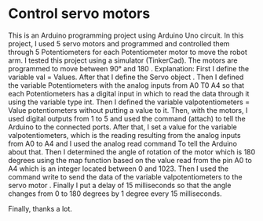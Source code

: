 # Control servo motors
This is an Arduino programming project using Arduino Uno circuit.
In this project, I used 5 servo motors and programmed and controlled them through 5 Potentiometers  for each Potentiometer  motor to move the robot arm.
I tested this project using a simulator (TinkerCad).
The motors are programmed to move between 90° and 180 .
                 Explanation: 
First I define the variable val = Values.
After that I define the Servo object . 
Then I defined the variable Potentiometers with the analog inputs from A0 T0 A4 so that each Potentiometers has a digital input in which to read the data through it using the variable type int.
Then I defined the variable valpotentiometers = Value potentiometers without putting a value to it.
Then, with the motors, I used digital outputs from 1 to 5 and used the command (attach) to tell the Arduino to the connected ports.
After that, I set a value for the variable valpotentiometers, which is the reading resulting from the analog inputs from A0 to A4 and I used the analog read command To tell the Arduino about that.
Then I determined the angle of rotation of the motor which is 180 degrees using the map function based on the value read from the pin A0 to A4 which is an integer located between 0 and 1023.
Then I used the command write to send the data of the variable valpotentiometers to the servo motor .
Finally I put a delay of 15 milliseconds so that the angle changes from 0 to 180 degrees by 1 degree every 15 milliseconds.

Finally, thanks a lot.
